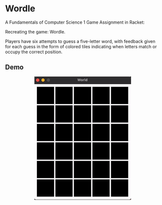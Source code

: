 # Wordle
A Fundamentals of Computer Science 1 Game Assignment in Racket:

Recreating the game: Wordle. 

Players have six attempts to guess a five-letter word, with feedback given for each guess in the form of colored tiles indicating when letters match or occupy the correct position.

## Demo
<p align="center">
  <img src= "https://github.com/alexsun2/wordle/blob/main/Wordle.gif" alt="Wordle Display" height="400"/>
</p>
